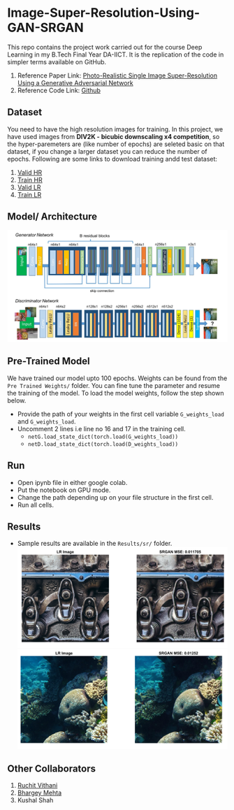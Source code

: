 # Image-Super-Resolution-Using-GAN-SRGAN
This repo contains the project work carried out for the course Deep Learning in my B.Tech Final Year DA-IICT. It is the replication of the code in simpler terms available on GitHub. 

1. Reference Paper Link: [Photo-Realistic Single Image Super-Resolution Using a Generative Adversarial Network](https://arxiv.org/pdf/1609.04802.pdf)
2. Reference Code Link: [Github](https://github.com/leftthomas/SRGAN)

## Dataset
You need to have the high resolution images for training. In this project, we have used images from **DIV2K - bicubic downscaling x4 competition**, so the hyper-paremeters are (like number of epochs) are seleted basic on that dataset, if you change a larger dataset you can reduce the number of epochs. Following are some links to download training andd test dataset:
1. [Valid HR](https://data.vision.ee.ethz.ch/cvl/DIV2K/validation_release/DIV2K_valid_HR.zip)
2. [Train HR](https://data.vision.ee.ethz.ch/cvl/DIV2K/DIV2K_train_HR.zip)
3. [Valid LR](https://data.vision.ee.ethz.ch/cvl/DIV2K/DIV2K_valid_LR_bicubic_X4.zip)
4. [Train LR](https://data.vision.ee.ethz.ch/cvl/DIV2K/DIV2K_train_LR_bicubic_X4.zip)

## Model/ Architecture 
![](Results/model.jpeg)

## Pre-Trained Model
We have trained our model upto 100 epochs. Weights can be found from the `Pre Trained Weights/` folder. You can fine tune the parameter and resume the training of the model. To load the model weights, follow the step shown below.
* Provide the path of your weights in the first cell variable `G_weights_load` and `G_weights_load`.  
* Uncomment 2 lines i.e line no 16 and 17 in the training cell.
	* ```netG.load_state_dict(torch.load(G_weights_load))```
	* ```netD.load_state_dict(torch.load(D_weights_load))```
  

## Run
* Open ipynb file in either google colab. 
* Put the notebook on GPU mode. 
* Change the path depending up on your file structure in the first cell.  
* Run all cells.

## Results
* Sample results are available in the `Results/sr/` folder.
![](Results/rr2.png)
![](Results/rr3.png)

## Other Collaborators 
1. [Ruchit Vithani](https://github.com/ruchit2801)
2. [Bhargey Mehta](https://github.com/bhargeymehta)
3. Kushal Shah
